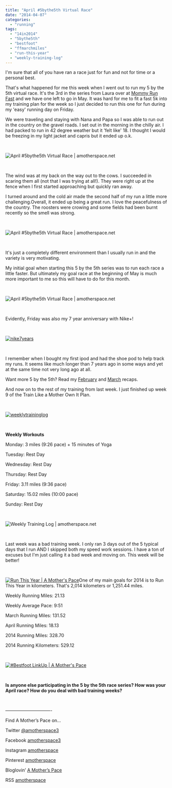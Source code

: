 ```yaml
---
title: "April #5bythe5th Virtual Race"
date: "2014-04-07"
categories: 
  - "running"
tags: 
  - "14in2014"
  - "5bythe5th"
  - "bestfoot"
  - "ffmarchmiles"
  - "run-this-year"
  - "weekly-training-log"
---
```


I'm sure that all of you have ran a race just for fun and not for time or a personal best.

That's what happened for me this week when I went out to run my 5 by the 5th virtual race. It's the 3rd in the series from Laura over at [Mommy Run Fast](http://www.mommyrunfast.com/) and we have one left to go in May. It was hard for me to fit a fast 5k into my training plan for the week so I just decided to run this one for fun during my 'easy' running day on Friday.

We were traveling and staying with Nana and Papa so I was able to run out in the country on the gravel roads. I set out in the morning in the chilly air. I had packed to run in 42 degree weather but it 'felt like' 18. I thought I would be freezing in my light jacket and capris but it ended up o.k.

 

![April #5bythe5th Virtual Race | amotherspace.net](images/IMAG5172.jpg "April #5bythe5th Virtual Race | amotherspace.net")

 

The wind was at my back on the way out to the cows. I succeeded in scaring them all (not that I was trying at all!). They were right up at the fence when I first started approaching but quickly ran away.

I turned around and the cold air made the second half of my run a little more challenging.Overall, it ended up being a great run. I love the peacefulness of the country. The roosters were crowing and some fields had been burnt recently so the smell was strong.

 

![April #5bythe5th Virtual Race | amotherspace.net](images/IMAG5174.jpg "April #5bythe5th Virtual Race | amotherspace.net")

 

It's just a completely different environment than I usually run in and the variety is very motivating.

My initial goal when starting this 5 by the 5th series was to run each race a little faster. But ultimately my goal race at the beginning of May is much more important to me so this will have to do for this month.

 

![April #5bythe5th Virtual Race | amotherspace.net](images/IMAG5175.jpg "April #5bythe5th Virtual Race | amotherspace.net")

 

Evidently, Friday was also my 7 year anniversary with Nike+!

 

[![nike7years](images/nike7years.png)](http://amotherspace.net/wp-content/uploads/2014/04/nike7years.png)

 

I remember when I bought my first ipod and had the shoe pod to help track my runs. It seems like much longer than 7 years ago in some ways and yet at the same time not very long ago at all.

Want more 5 by the 5th? Read my [February](http://amotherspace.net/2014/02/5-by-the-5th-february/) and [March](http://amotherspace.net/2014/03/5-by-the-5th-march/) recaps.

And now on to the rest of my training from last week. I just finished up week 9 of the Train Like a Mother Own It Plan.

 

[![weeklytraininglog](images/weeklytraininglog.jpg)](http://amotherspace.net/wp-content/uploads/2014/03/weeklytraininglog.jpg)

 

**Weekly Workouts**

Monday: 3 miles (9:26 pace) + 15 minutes of Yoga

Tuesday: Rest Day

Wednesday: Rest Day

Thursday: Rest Day

Friday: 3.11 miles (9:36 pace)

Saturday: 15.02 miles (10:00 pace)

Sunday: Rest Day

 

![Weekly Training Log | amotherspace.net](images/NikeApril6.png "Weekly Training Log | amotherspace.net")

 

Last week was a bad training week. I only ran 3 days out of the 5 typical days that I run AND I skipped both my speed work sessions. I have a ton of excuses but I'm just calling it a bad week and moving on. This week will be better!

 

[![Run This Year | A Mother's Pace](images/2014-Badge2_zps954d25232.jpg "Run This Year | A Mother's Pace")](http://runninghutch.com/runthisyear/)One of my main goals for 2014 is to Run This Year in kilometers. That's 2,014 kilometers or 1,251.44 miles.

Weekly Running Miles: 21.13

Weekly Average Pace: 9:51

March Running Miles: 131.52

April Running Miles: 18.13

2014 Running Miles: 328.70

2014 Running Kilometers: 529.12

 

[![#Bestfoot LinkUp | A Mother's Pace](images/Bestfoot-This-Week-Link-Up_thumb2.jpg "#Bestfoot LinkUp | A Mother's Pace")](runtothefinish.com)

 

**Is anyone else participating in the 5 by the 5th race series? How was your April race? How do you deal with bad training weeks?** 

 

——————————-

Find A Mother’s Pace on…

Twitter [@amotherspace3](https://twitter.com/amotherspace3)

Facebook [amotherspace3](http://facebook.com/amotherspace3)

Instagram [amotherspace](http://instagram.com/amotherspace)

Pinterest [amotherspace](http://pinterest.com/amotherspace/)

Bloglovin’ [A Mother’s Pace](http://www.bloglovin.com/en/blog/6680087)

RSS [amotherspace](http://feeds.feedburner.com/amotherspace)
